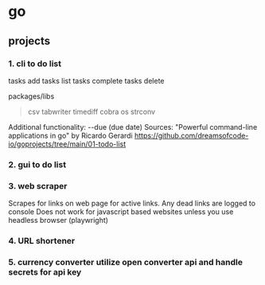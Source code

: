 # go

## projects

### 1. cli to do list
tasks add
tasks list
tasks complete
tasks delete

packages/libs
>csv
>tabwriter
>timediff
>cobra
>os
>strconv

Additional functionality:
--due (due date)
Sources:
"Powerful command-line applications in go" by Ricardo Gerardi
https://github.com/dreamsofcode-io/goprojects/tree/main/01-todo-list

### 2. gui to do list

### 3. web scraper
Scrapes for links on web page for active links. Any dead links are logged to console
Does not work for javascript based websites unless you use headless browser (playwright)

### 4. URL shortener

### 5. currency converter utilize open converter api and handle secrets for api key
